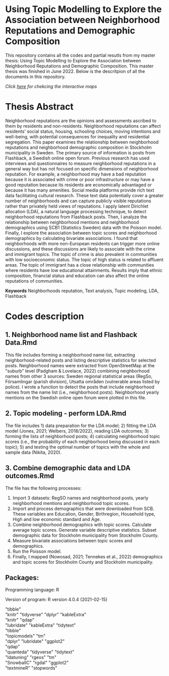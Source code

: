# Using Topic Modelling to Explore the Association between Neighborhood Reputations and Demographic Composition
This repository contains all the codes and partial resutls from my master thesis: Using Topic Modelling to Explore the Association between Neighborhood Reputations and Demographic Composition. This master thesis was finished in June 2022. Below is the descritpion of all the documents in this repository.

*Click [here]() for chekcing the interactive maps*

# Thesis Abstract 
Neighborhood reputations are the opinions and assessments ascribed to them by residents and non-residents. Neighborhood reputations can affect residents' social status, housing, schooling choices, moving intentions and well-being, with potential consequences for inequality and residential segregation. This paper examines the relationship between neighborhood reputations and neighborhood demographic composition in Stockholm municipality in Sweden. The primary source of information is posts from Flashback, a Swedish online open forum. Previous research has used interviews and questionnaires to measure neighborhood reputations in a general way but has not focused on specific dimensions of neighborhood reputation. For example, a neighborhood may have a bad reputation because it is associated with crime or poor infrastructure or may have a good reputation because its residents are economically advantaged or because it has many amenities. Social media platforms provide rich text data facilitating cultural research. These text data potentially cover a greater number of neighborhoods and can capture publicly visible reputations rather than privately held views of reputations. I apply latent Dirichlet allocation (LDA), a natural language processing technique, to detect neighborhood reputations from Flashback posts. Then, I analyze the relationship between neighborhood mentions and neighborhood demographics using SCB1 (Statistics Sweden) data with the Poisson model. Finally, I explore the association between topic scores and neighborhood demographics by calculating bivariate associations. I found that neighborhoods with more non-European residents can trigger more online discussions, and these discussions are likely to associate with the crime and immigrant topics. The topic of crime is also prevalent in communities with low socioeconomic status. The topic of high status is related to affluent areas. The topic of immigrant has a close relationship with communities where residents have low educational attainments. Results imply that ethnic composition, financial status and education can also affect the online reputations of communities.

**Keywords** Neighborhoods reputation, Text analysis, Topic modeling, LDA, Flashback

# Codes description

## 1. Neighborhood name list and Flashback Data.Rmd
This file includes forming a neighborhood name list, extracting neighborhood-related posts and listing descriptive statistics for selected posts. Neighborhood names were extracted from OpenStreetMap at the "suburb" level (Padgham & Lovelace, 2022) combining neighborhood names from other 3 sources: Sweden regional statistical areas (RegSo, Församlingar (parish division), Utsatta områden (vulnerable areas listed by police). I wrote a function to detect the posts that include neighborhood names from the name list (i.e., neighborhood posts). Neighborhood yearly mentions on the Swedish online open forum were plotted in this file.

## 2. Topic modeling - perform LDA.Rmd
The file includes 1) data preparation for the LDA model; 2) fitting the LDA model (Jones, 2021; Welbers, 2018/2022), reading LDA outcomes; 3) forming the lists of neighborhood posts; 4) calculating neighborhood topic scores (i.e., the probability of each neighborhood being discussed in each topic); 5) and testing the optimal number of topics with the whole and sample data (Nikita, 2020).

## 3. Combine demographic data and LDA outcomes.Rmd
The file has the following processes:
1.	Import 3 datasets: RegSO names and neighborhood posts, yearly neighborhood mentions and neighborhood topic scores.
2.	Import and process demographics that were downloaded from SCB. These variables are Education, Gender, Birthregion, Household type, High and low economic standard and Age.
3.	Combine neighborhood demographics with topic scores. Calculate average topic scores. Generate variable descriptive statistics. Subset demographic data for Stockholm municipality from Stockholm County.
4.	Measure bivariate associations between topic scores and demographics.
5.	Run the Poisson model.
6.	Finally, I mapped (Nowosad, 2021; Tennekes et al., 2022) demographics and topic scores for Stockholm County and Stockholm municipality.

## Packages: 
Programming language: R

Version of program: R version 4.0.4 (2021-02-15)

"tibble"	
"knitr"	
"tidyverse"
"dplyr"	
"kableExtra"	
"knitr"
"qdap"	
"lubridate"	
"kableExtra"
"tidytext"	
"tibble"	
"topicmodels"
"tm"	
"dplyr"	
"lubridate"
"ggplot2"	
"qdap"	
"quanteda"
"tidyverse"
"tidytext"	
"ldatuning"
"rgeos"	
"tm"	
"SnowballC"
"rgdal"	
"ggplot2"	
"textmineR"
"stopwords"
